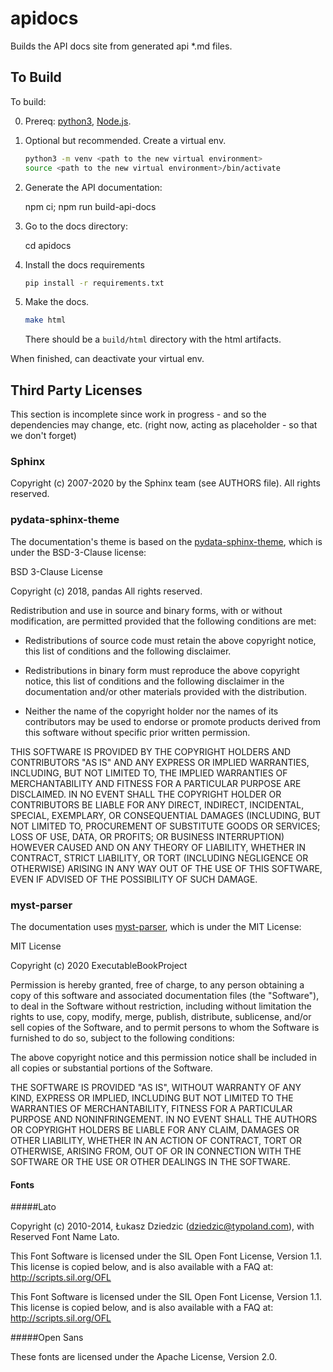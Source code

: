 # apidocs

Builds the API docs site from generated api \*.md files.

## To Build

To build:

0. Prereq: [python3](https://www.python.org/downloads/), [Node.js](https://nodejs.org/).

1. Optional but recommended. Create a virtual env.

   ```sh
   python3 -m venv <path to the new virtual environment>
   source <path to the new virtual environment>/bin/activate
   ```

2. Generate the API documentation:

   npm ci; npm run build-api-docs

3. Go to the docs directory:

   cd apidocs

4. Install the docs requirements

   ```sh
   pip install -r requirements.txt
   ```

5. Make the docs.

   ```sh
   make html
   ```

   There should be a `build/html` directory with the html artifacts.

When finished, can deactivate your virtual env.

## Third Party Licenses

This section is incomplete since work in progress - and so the dependencies may change, etc. (right now, acting as placeholder - so that we don't forget)

### Sphinx

Copyright (c) 2007-2020 by the Sphinx team (see AUTHORS file).
All rights reserved.

### pydata-sphinx-theme

The documentation's theme is based on the [pydata-sphinx-theme](https://github.com/pandas-dev/pydata-sphinx-theme), which is under the BSD-3-Clause license:

BSD 3-Clause License

Copyright (c) 2018, pandas
All rights reserved.

Redistribution and use in source and binary forms, with or without
modification, are permitted provided that the following conditions are met:

- Redistributions of source code must retain the above copyright notice, this
  list of conditions and the following disclaimer.

- Redistributions in binary form must reproduce the above copyright notice,
  this list of conditions and the following disclaimer in the documentation
  and/or other materials provided with the distribution.

- Neither the name of the copyright holder nor the names of its
  contributors may be used to endorse or promote products derived from
  this software without specific prior written permission.

THIS SOFTWARE IS PROVIDED BY THE COPYRIGHT HOLDERS AND CONTRIBUTORS "AS IS"
AND ANY EXPRESS OR IMPLIED WARRANTIES, INCLUDING, BUT NOT LIMITED TO, THE
IMPLIED WARRANTIES OF MERCHANTABILITY AND FITNESS FOR A PARTICULAR PURPOSE ARE
DISCLAIMED. IN NO EVENT SHALL THE COPYRIGHT HOLDER OR CONTRIBUTORS BE LIABLE
FOR ANY DIRECT, INDIRECT, INCIDENTAL, SPECIAL, EXEMPLARY, OR CONSEQUENTIAL
DAMAGES (INCLUDING, BUT NOT LIMITED TO, PROCUREMENT OF SUBSTITUTE GOODS OR
SERVICES; LOSS OF USE, DATA, OR PROFITS; OR BUSINESS INTERRUPTION) HOWEVER
CAUSED AND ON ANY THEORY OF LIABILITY, WHETHER IN CONTRACT, STRICT LIABILITY,
OR TORT (INCLUDING NEGLIGENCE OR OTHERWISE) ARISING IN ANY WAY OUT OF THE USE
OF THIS SOFTWARE, EVEN IF ADVISED OF THE POSSIBILITY OF SUCH DAMAGE.

### myst-parser

The documentation uses [myst-parser](https://github.com/executablebooks/myst-parser), which is under the MIT License:

MIT License

Copyright (c) 2020 ExecutableBookProject

Permission is hereby granted, free of charge, to any person obtaining a copy
of this software and associated documentation files (the "Software"), to deal
in the Software without restriction, including without limitation the rights
to use, copy, modify, merge, publish, distribute, sublicense, and/or sell
copies of the Software, and to permit persons to whom the Software is
furnished to do so, subject to the following conditions:

The above copyright notice and this permission notice shall be included in all
copies or substantial portions of the Software.

THE SOFTWARE IS PROVIDED "AS IS", WITHOUT WARRANTY OF ANY KIND, EXPRESS OR
IMPLIED, INCLUDING BUT NOT LIMITED TO THE WARRANTIES OF MERCHANTABILITY,
FITNESS FOR A PARTICULAR PURPOSE AND NONINFRINGEMENT. IN NO EVENT SHALL THE
AUTHORS OR COPYRIGHT HOLDERS BE LIABLE FOR ANY CLAIM, DAMAGES OR OTHER
LIABILITY, WHETHER IN AN ACTION OF CONTRACT, TORT OR OTHERWISE, ARISING FROM,
OUT OF OR IN CONNECTION WITH THE SOFTWARE OR THE USE OR OTHER DEALINGS IN THE
SOFTWARE.

#### Fonts

#####Lato

Copyright (c) 2010-2014, Łukasz Dziedzic (dziedzic@typoland.com),
with Reserved Font Name Lato.

This Font Software is licensed under the SIL Open Font License, Version 1.1.
This license is copied below, and is also available with a FAQ at:
http://scripts.sil.org/OFL

This Font Software is licensed under the SIL Open Font License, Version 1.1.
This license is copied below, and is also available with a FAQ at: http://scripts.sil.org/OFL

#####Open Sans

These fonts are licensed under the Apache License, Version 2.0.
